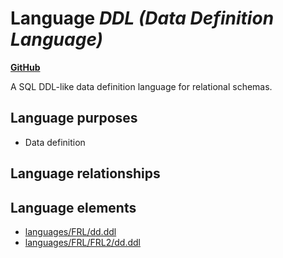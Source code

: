 # Language _DDL (Data Definition Language)_
**[GitHub](https://github.com/softlang/yas/blob/master/languages/DDL)**

A SQL DDL-like data definition language for relational schemas.

## Language purposes
* Data definition

## Language relationships

## Language elements
* [languages/FRL/dd.ddl](../../languages/FRL/dd.ddl)
* [languages/FRL/FRL2/dd.ddl](../../languages/FRL/FRL2/dd.ddl)
